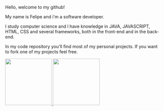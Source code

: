 Hello, welcome to my github!

My name is Felipe and i'm a software developer. 

I study computer science and I have knowledge in JAVA, JAVASCRIPT, HTML, CSS and several frameworks, both in the front-end and in the back-end.

In my code  repository you'll find most of my personal projects. If you want to fork one of my projects feel free.

<a href="https://github.com/fehferreira">
  <img height="150em" src="https://github-readme-stats.vercel.app/api?username=camilasmarques&theme=dracula&show_icons=true"/>
  <img height="150em" src="https://github-readme-stats.vercel.app/api/top-langs/?username=camilasmarques&layout=compact&theme=dracula"/>
<div>

